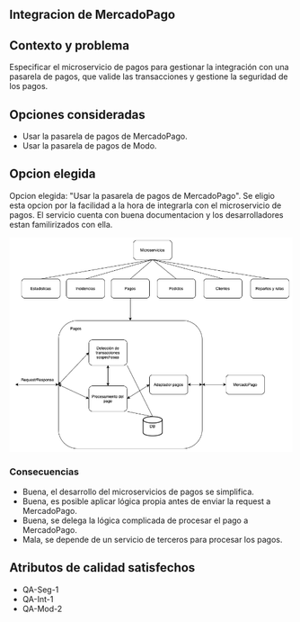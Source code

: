 ## Integracion de MercadoPago

## Contexto y problema

Especificar el microservicio de pagos para gestionar la integración con una pasarela de pagos, que valide las transacciones y gestione la seguridad de los pagos.

## Opciones consideradas

- Usar la pasarela de pagos de MercadoPago.
- Usar la pasarela de pagos de Modo.

## Opcion elegida

Opcion elegida: "Usar la pasarela de pagos de MercadoPago". Se eligio esta opcion por la facilidad a la hora de integrarla con el microservicio de pagos. El servicio cuenta con buena documentacion y los desarrolladores estan familirizados con ella.

![image](/docs/resources/pagos.png)

### Consecuencias

- Buena, el desarrollo del microservicios de pagos se simplifica.
- Buena, es posible aplicar lógica propia antes de enviar la request a MercadoPago.
- Buena, se delega la lógica complicada de procesar el pago a MercadoPago.
- Mala, se depende de un servicio de terceros para procesar los pagos.

## Atributos de calidad satisfechos
- QA-Seg-1
- QA-Int-1
- QA-Mod-2